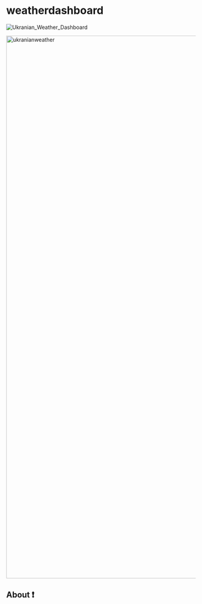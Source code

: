 # weatherdashboard
![Ukranian_Weather_Dashboard](https://user-images.githubusercontent.com/83419428/166715434-f54df586-30eb-4dd3-a51b-e5f115cf3c5f.png)


<img width="1439" alt="ukranianweather" src="https://user-images.githubusercontent.com/83419428/166715705-761b6f04-1408-4f1d-a08e-6dbbfd2beb86.png">


## About ❗
